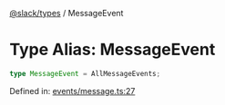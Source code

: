 [@slack/types](../index.md) / MessageEvent

# Type Alias: MessageEvent

```ts
type MessageEvent = AllMessageEvents;
```

Defined in: [events/message.ts:27](https://github.com/slackapi/node-slack-sdk/blob/main/packages/types/src/events/message.ts#L27)
